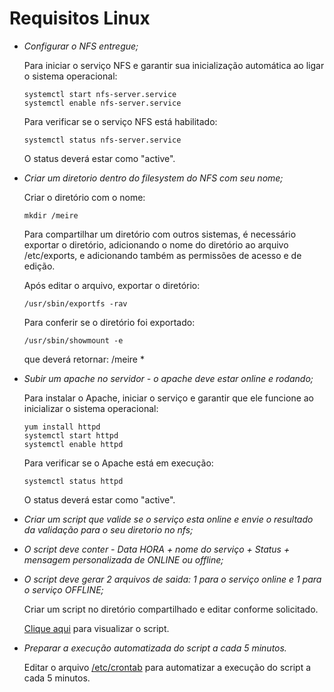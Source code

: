 # Requisitos Linux

- *Configurar o NFS entregue;*

  Para iniciar o serviço NFS e garantir sua inicialização automática ao ligar o sistema operacional:
  ```
  systemctl start nfs-server.service
  systemctl enable nfs-server.service
  ```

  Para verificar se o serviço NFS está habilitado:
  ```
  systemctl status nfs-server.service
  ```

  O status deverá estar como "active".
  

- *Criar um diretorio dentro do filesystem do NFS com seu nome;*

  Criar o diretório com o nome: 
  ```
  mkdir /meire
  ```
  
  Para compartilhar um diretório com outros sistemas, é necessário exportar o diretório, adicionando o nome do diretório ao arquivo /etc/exports, e adicionando também as permissões de acesso e de edição.

  Após editar o arquivo, exportar o diretório:
  ```
  /usr/sbin/exportfs -rav
  ```
  
  Para conferir se o diretório foi exportado:
  ```
  /usr/sbin/showmount -e
  ```
  
  que deverá retornar: /meire *

- *Subir um apache no servidor - o apache deve estar online e rodando;*

  Para instalar o Apache, iniciar o serviço e garantir que ele funcione ao inicializar o sistema operacional:
  ```
  yum install httpd
  systemctl start httpd
  systemctl enable httpd
  ```
  Para verificar se o Apache está em execução:
  ```
  systemctl status httpd
  ```
  
  O status deverá estar como "active".

- *Criar um script que valide se o serviço esta online e envie o resultado da validação para o seu diretorio no nfs;*

- *O script deve conter - Data HORA + nome do serviço + Status + mensagem personalizada de ONLINE ou offline;*

- *O script deve gerar 2 arquivos de saida: 1 para o serviço online e 1 para o serviço OFFLINE;*

    Criar um script no diretório compartilhado e editar conforme solicitado.

  [Clique aqui](https://github.com/MeireMayumi/Atividade_AWS_Linux/blob/main/script_status_apache.sh) para visualizar o script.

- *Preparar a execução automatizada do script a cada 5 minutos.*

    Editar o arquivo [/etc/crontab](https://github.com/MeireMayumi/Atividade_AWS_Linux/blob/main/arquivo_crontab.txt) para automatizar a execução do script a cada 5 minutos.
